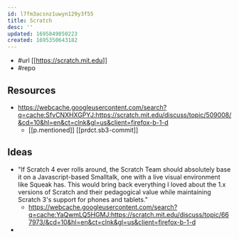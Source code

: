 ```yaml
---
id: l7fm3acsnz1uwyn129y3f55
title: Scratch
desc: ''
updated: 1695849850223
created: 1695350643182
---
```


- #url [[https://scratch.mit.edu]]
- #repo 

## Resources

- https://webcache.googleusercontent.com/search?q=cache:SfvCNXHXGPYJ:https://scratch.mit.edu/discuss/topic/509008/&cd=10&hl=en&ct=clnk&gl=us&client=firefox-b-1-d
  - [[p.mentioned]] [[prdct.sb3-commit]]

## Ideas

- "If Scratch 4 ever rolls around, the Scratch Team should absolutely base it on a Javascript-based Smalltalk, one with a live visual environment like Squeak has. This would bring back everything I loved about the 1.x versions of Scratch and their pedagogical value while maintaining Scratch 3's support for phones and tablets."
  - https://webcache.googleusercontent.com/search?q=cache:YaQwmLQ5HGMJ:https://scratch.mit.edu/discuss/topic/667973/&cd=10&hl=en&ct=clnk&gl=us&client=firefox-b-1-d
- 
